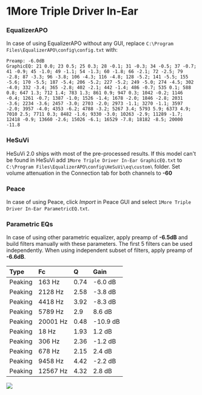 # 1More Triple Driver In-Ear

### EqualizerAPO
In case of using EqualizerAPO without any GUI, replace `C:\Program Files\EqualizerAPO\config\config.txt`
with:
```
Preamp: -6.0dB
GraphicEQ: 21 0.0; 23 0.5; 25 0.3; 28 -0.1; 31 -0.3; 34 -0.5; 37 -0.7; 41 -0.9; 45 -1.0; 49 -1.1; 54 -1.3; 60 -1.8; 66 -2.1; 72 -2.5; 79 -2.8; 87 -3.3; 96 -3.8; 106 -4.3; 116 -4.8; 128 -5.2; 141 -5.5; 155 -5.6; 170 -5.5; 187 -5.4; 206 -5.2; 227 -5.2; 249 -5.0; 274 -4.5; 302 -4.0; 332 -3.4; 365 -2.8; 402 -2.1; 442 -1.4; 486 -0.7; 535 0.1; 588 0.8; 647 1.3; 712 1.4; 783 1.3; 861 0.9; 947 0.3; 1042 -0.2; 1146 -0.4; 1261 -0.7; 1387 -1.0; 1526 -1.4; 1678 -2.0; 1846 -2.8; 2031 -3.6; 2234 -3.6; 2457 -3.0; 2703 -2.0; 2973 -1.1; 3270 -1.1; 3597 -2.0; 3957 -4.0; 4353 -6.2; 4788 -3.2; 5267 3.4; 5793 5.9; 6373 4.9; 7010 2.5; 7711 0.3; 8482 -1.6; 9330 -3.0; 10263 -2.9; 11289 -1.7; 12418 -0.9; 13660 -2.6; 15026 -6.1; 16529 -7.8; 18182 -8.5; 20000 -11.8
```

### HeSuVi
HeSuVi 2.0 ships with most of the pre-processed results. If this model can't be found in HeSuVi add
`1More Triple Driver In-Ear GraphicEQ.txt` to `C:\Program Files\EqualizerAPO\config\HeSuVi\eq\custom\` folder.
Set volume attenuation in the Connection tab for both channels to **-60**

### Peace
In case of using Peace, click *Import* in Peace GUI and select `1More Triple Driver In-Ear ParametricEQ.txt`.

### Parametric EQs
In case of using other parametric equalizer, apply preamp of **-6.5dB** and build filters manually
with these parameters. The first 5 filters can be used independently.
When using independent subset of filters, apply preamp of **-6.6dB**.

| Type    | Fc       |    Q | Gain     |
|:--------|:---------|:-----|:---------|
| Peaking | 163 Hz   | 0.74 | -6.0 dB  |
| Peaking | 2128 Hz  | 2.58 | -3.8 dB  |
| Peaking | 4418 Hz  | 3.92 | -8.3 dB  |
| Peaking | 5789 Hz  | 2.9  | 8.6 dB   |
| Peaking | 20001 Hz | 0.48 | -10.9 dB |
| Peaking | 18 Hz    | 1.93 | 1.2 dB   |
| Peaking | 306 Hz   | 2.36 | -1.2 dB  |
| Peaking | 678 Hz   | 2.15 | 2.4 dB   |
| Peaking | 9458 Hz  | 4.42 | -2.2 dB  |
| Peaking | 12567 Hz | 4.32 | 2.8 dB   |

![](https://raw.githubusercontent.com/jaakkopasanen/AutoEq/master/results/rtings/rtings/1More%20Triple%20Driver%20In-Ear/1More%20Triple%20Driver%20In-Ear.png)